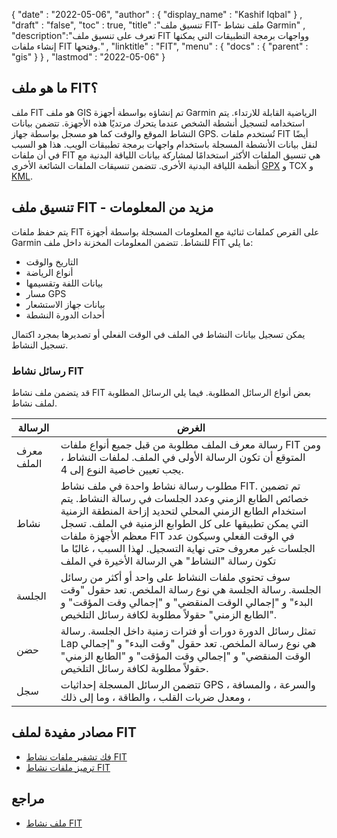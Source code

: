{
  "date" : "2022-05-06",
  "author" : {
    "display_name" : "Kashif Iqbal"
} ,
  "draft" : "false",
  "toc" : true,
  "title" :"تنسيق ملف FIT- ملف نشاط Garmin" ,
  "description":"تعرف على تنسيق ملف FIT وواجهات برمجة التطبيقات التي يمكنها إنشاء ملفات FIT وفتحها." ,
  "linktitle" : "FIT",
  "menu" : {
    "docs" : {
      "parent" : "gis"
}
} ,
  "lastmod" : "2022-05-06"
}

## ما هو ملف FIT؟

ملف FIT هو ملف GIS تم إنشاؤه بواسطة أجهزة Garmin الرياضية القابلة للارتداء. يتم استخدامه لتسجيل أنشطة الشخص عندما يتحرك مرتديًا هذه الأجهزة. تتضمن بيانات النشاط الموقع والوقت كما هو مسجل بواسطة جهاز GPS. تُستخدم ملفات FIT أيضًا لنقل بيانات الأنشطة المسجلة باستخدام واجهات برمجة تطبيقات الويب. هذا هو السبب في أن ملفات FIT هي تنسيق الملفات الأكثر استخدامًا لمشاركة بيانات اللياقة البدنية مع أنظمة اللياقة البدنية الأخرى. تتضمن تنسيقات الملفات الشائعة الأخرى [GPX](/ar/gis/gpx/) و TCX و [KML](/ar/gis/kml/).

## تنسيق ملف FIT - مزيد من المعلومات

يتم حفظ ملفات FIT على القرص كملفات ثنائية مع المعلومات المسجلة بواسطة أجهزة Garmin للنشاط. تتضمن المعلومات المخزنة داخل ملف FIT ما يلي:

* التاريخ والوقت
* أنواع الرياضة
* بيانات اللفة وتقسيمها
* مسار GPS
* بيانات جهاز الاستشعار
* أحداث الدورة النشطة

يمكن تسجيل بيانات النشاط في الملف في الوقت الفعلي أو تصديرها بمجرد اكتمال تسجيل النشاط.

### رسائل نشاط FIT

قد يتضمن ملف نشاط FIT بعض أنواع الرسائل المطلوبة. فيما يلي الرسائل المطلوبة لملف نشاط.

| الرسالة | الغرض |
---|---|
| معرف الملف | رسالة معرف الملف مطلوبة من قبل جميع أنواع ملفات FIT ومن المتوقع أن تكون الرسالة الأولى في الملف. لملفات النشاط ، يجب تعيين خاصية النوع إلى 4. |
| نشاط | مطلوب رسالة نشاط واحدة في ملف نشاط FIT. تم تضمين خصائص الطابع الزمني وعدد الجلسات في رسالة النشاط. يتم استخدام الطابع الزمني المحلي لتحديد إزاحة المنطقة الزمنية التي يمكن تطبيقها على كل الطوابع الزمنية في الملف. تسجل معظم الأجهزة ملفات FIT في الوقت الفعلي وسيكون عدد الجلسات غير معروف حتى نهاية التسجيل. لهذا السبب ، غالبًا ما تكون رسالة "النشاط" هي الرسالة الأخيرة في الملف
| الجلسة | سوف تحتوي ملفات النشاط على واحد أو أكثر من رسائل الجلسة. رسالة الجلسة هي نوع رسالة الملخص. تعد حقول "وقت البدء" و "إجمالي الوقت المنقضي" و "إجمالي وقت المؤقت" و "الطابع الزمني" حقولاً مطلوبة لكافة رسائل التلخيص. |
| حضن | تمثل رسائل الدورة دورات أو فترات زمنية داخل الجلسة. رسالة Lap هي نوع رسالة الملخص. تعد حقول "وقت البدء" و "إجمالي الوقت المنقضي" و "إجمالي وقت المؤقت" و "الطابع الزمني" حقولاً مطلوبة لكافة رسائل التلخيص. |
| سجل | تتضمن الرسائل المسجلة إحداثيات GPS ، والسرعة ، والمسافة ، ومعدل ضربات القلب ، والطاقة ، وما إلى ذلك |

## مصادر مفيدة لملف FIT

* [فك تشفير ملفات نشاط FIT](https://developer.garmin.com/fit/cookbook/decoding-activity-files/)
* [ترميز ملفات نشاط FIT](https://developer.garmin.com/fit/cookbook/encoding-activity-files/)
 

## مراجع ##

* [ملف نشاط FIT](https://developer.garmin.com/fit/file-types/activity/)

